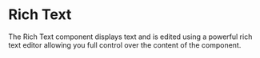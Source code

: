 # Rich Text

The Rich Text component displays text and is edited using a powerful rich text editor allowing you full control over the content of the component.
